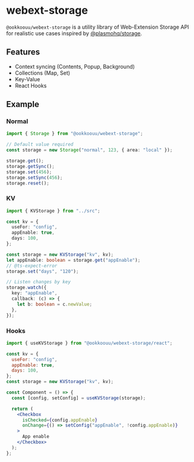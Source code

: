 # webext-storage

`@ookkoouu/webext-storage` is a utility library of Web-Extension Storage API for realistic use cases inspired by [@plasmohq/storage](https://github.com/PlasmoHQ/storage).

## Features

- Context syncing (Contents, Popup, Background)
- Collections (Map, Set)
- Key-Value
- React Hooks

## Example

### Normal

```ts
import { Storage } from "@ookkoouu/webext-storage";

// Default value required
const storage = new Storage("normal", 123, { area: "local" });

storage.get();
storage.getSync();
storage.set(456);
storage.setSync(456);
storage.reset();
```

### KV

```ts
import { KVStorage } from "../src";

const kv = {
  useFor: "config",
  appEnable: true,
  days: 100,
};

const storage = new KVStorage("kv", kv);
let appEnable: boolean = storage.get("appEnable");
// @ts-expect-error
storage.set("days", "120");

// Listen changes by key
storage.watch({
  key: "appEnable",
  callback: (c) => {
    let b: boolean = c.newValue;
  },
});
```

### Hooks

```jsx
import { useKVStorage } from "@ookkoouu/webext-storage/react";

const kv = {
  useFor: "config",
  appEnable: true,
  days: 100,
};
const storage = new KVStorage("kv", kv);

const Component = () => {
  const [config, setConfig] = useKVStorage(storage);

  return (
    <Checkbox
      isChecked={config.appEnable}
      onChange={() => setConfig("appEnable", !config.appEnable)}
    >
      App enable
    </Checkbox>
  );
};
```
